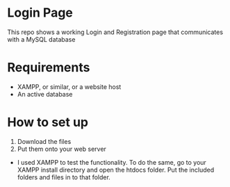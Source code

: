 # Login Page
This repo shows a working Login and Registration page that communicates with a MySQL database

# Requirements
- XAMPP, or similar, or a website host
- An active database

# How to set up
1. Download the files
2. Put them onto your web server
  - I used XAMPP to test the functionality. To do the same, go to your XAMPP install directory and open the htdocs folder. Put the included folders and files in to that folder.
